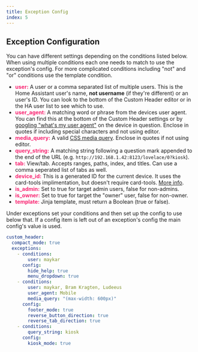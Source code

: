 ```yaml
---
title: Exception Config
index: 5
---
```


<style>item{color:#f92672;font-weight: bold;}</style>

## Exception Configuration

You can have different settings depending on the conditions listed below. When using multiple conditions each one needs to match to use the exception's config. For more complicated conditions including "not" and "or" conditions use the template condition.

- <item>user:</item> A user or a comma separated list of multiple users. This is the Home Assistant user's name, **not username** (if they're different) or an user's ID. You can look to the bottom of the Custom Header editor or in the HA user list to see which to use.
- <item>user_agent:</item> A matching word or phrase from the devices user agent. You can find this at the bottom of the Custom Header settings or by [googling "what's my user agent"](http://www.google.com/search?q=whats+my+user+agent) on the device in question. Enclose in quotes if including special characters and not using editor.
- <item>media_query:</item> A valid [CSS media query](https://www.w3schools.com/css/css_rwd_mediaqueries.asp). Enclose in quotes if not using editor.
- <item>query_string:</item> A matching string following a question mark appended to the end of the URL (e.g. `http://192.168.1.42:8123/lovelace/0?kiosk`).
- <item>tab:</item> View/tab. Accepts ranges, paths, index, and titles. Can use a comma seperated list of tabs as well.
- <item>device_id:</item> This is a generated ID for the current device. It uses the card-tools implimentation, but doesn't require card-tools. [More info](https://github.com/thomasloven/lovelace-card-tools#card-toolssrcdeviceid).
- <item>is_admin:</item> Set to true for target admin users, false for non-admins.
- <item>is_owner:</item> Set to true for target the "owner" user, false for non-owner.
- <item>template:</item> Jinja template, must return a Boolean (true or false).

Under exceptions set your conditions and then set up the config to use below that. If a config item is left out of an exception's config the main config's value is used.

```yaml
custom_header:
  compact_mode: true
  exceptions:
    - conditions:
        user: maykar
      config:
        hide_help: true
        menu_dropdown: true
    - conditions:
        user: maykar, Bram Kragten, Ludeeus
        user_agent: Mobile
        media_query: "(max-width: 600px)"
      config:
        footer_mode: true
        reverse_button_direction: true
        reverse_tab_direction: true
    - conditions:
        query_string: kiosk
      config:
        kiosk_mode: true
```
